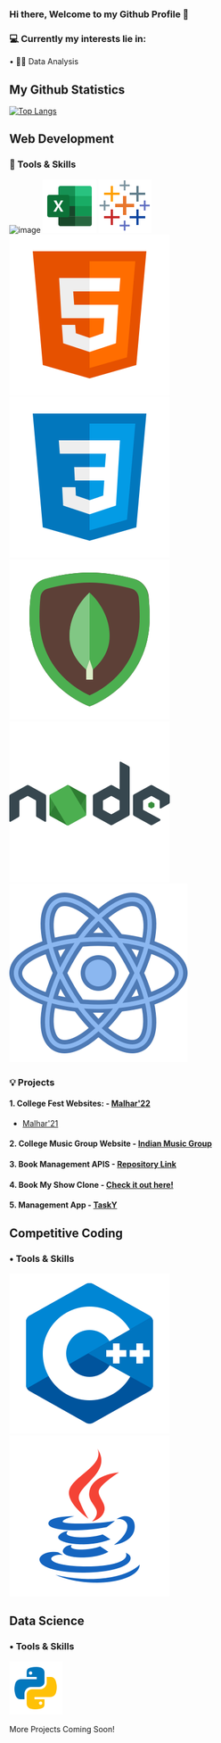 ### Hi there, Welcome to my Github Profile 👋



<!--
**xxchanjotxx/xxchanjotxx** is a ✨ _special_ ✨ repository because its `README.md` (this file) appears on your GitHub profile.

Here are some ideas to get you started:

- 🔭 I’m currently working on ...
- 🌱 I’m currently learning ...
- 👯 I’m looking to collaborate on ...
- 🤔 I’m looking for help with ...
- 💬 Ask me about ...
- 📫 How to reach me: ...
- 😄 Pronouns: ...
- ⚡ Fun fact: ...
[![Anurag's GitHub stats](https://github-readme-stats.vercel.app/api?username=xxchanjotxx)](https://github.com/anuraghazra/github-readme-stats)<br>
-->

### 💻 Currently my interests lie in: 
• 👨‍💻 Data Analysis <br>


## My Github Statistics
[![Top Langs](https://github-readme-stats.vercel.app/api/top-langs/?username=xxchanjotxx&layout=compact&theme=radical&custom_title=Languages&card_width=800)](https://github.com/anuraghazra/github-readme-stats) <br>



## Web Development
###  📌 Tools & Skills
![image](https://github.com/xxchanjotxx/xxchanjotxx/assets/78687582/a5d51f48-d9f0-4428-97ff-e0de9a283016)
![](/images/icons8-excel.svg)
![](/images/icons8-tableau-software.svg)
![](/images/html.svg)
![](/images/icons8-css3.svg)
![](/images/icons8-mongodb.svg)
![](/images/icons8-nodejs.svg)
![](/images/icons8-react.svg)



###  💡 Projects
#### 1. College Fest Websites: - <a href= "https://xxchanjotxx.github.io/malhar-2022/" target="_blank">Malhar'22</a>
- <a href= "https://xxchanjotxx.github.io/malhar-live/malhar-website/index.html" target="_blank">Malhar'21</a>
#### 2. College Music Group Website - <a href= "https://xxchanjotxx.github.io/indianmusicgroup/" target="_blank">Indian Music Group</a>
#### 3. Book Management APIS - <a href= "https://github.com/xxchanjotxx/BookManagementAPI" target="_blank">Repository Link</a>
#### 4. Book My Show Clone - <a href= "https://book-my-show-sand.vercel.app/" target="_blank">Check it out here!</a>
#### 5. Management App - <a href= "https://xxchanjotxx.github.io/TaskY__Website/" target="_blank">TaskY</a>


## Competitive Coding
### • Tools & Skills
![](/images/icons8-c++.svg)
![](/images/icons8-java.svg)



## Data Science
### • Tools & Skills
![](/images/icons8-python.svg)




 More Projects Coming Soon!

